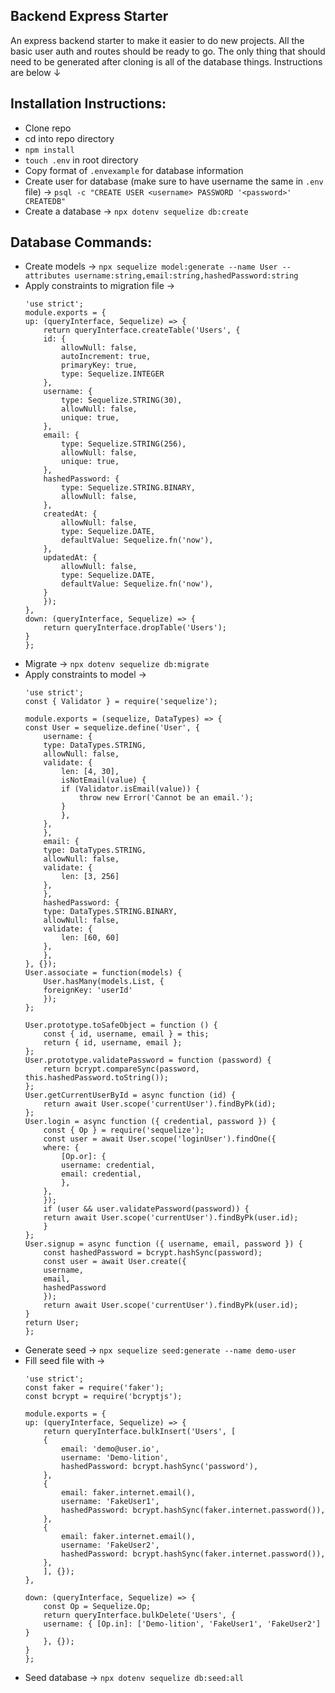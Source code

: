 Backend Express Starter
---
An express backend starter to make it easier to do new projects. All the basic user auth and routes should be ready to go. The only thing that should need to be generated after cloning is all of the database things. Instructions are below ↓

Installation Instructions:
---
- Clone repo
- cd into repo directory
- `npm install`
- `touch .env` in root directory
- Copy format of `.envexample` for database information
- Create user for database (make sure to have username the same in `.env` file) -> `psql -c "CREATE USER <username> PASSWORD '<password>' CREATEDB"`
- Create a database -> `npx dotenv sequelize db:create`

Database Commands:
---
- Create models -> `npx sequelize model:generate --name User --attributes username:string,email:string,hashedPassword:string`
- Apply constraints to migration file ->
    ```
    'use strict';
    module.exports = {
    up: (queryInterface, Sequelize) => {
        return queryInterface.createTable('Users', {
        id: {
            allowNull: false,
            autoIncrement: true,
            primaryKey: true,
            type: Sequelize.INTEGER
        },
        username: {
            type: Sequelize.STRING(30),
            allowNull: false,
            unique: true,
        },
        email: {
            type: Sequelize.STRING(256),
            allowNull: false,
            unique: true,
        },
        hashedPassword: {
            type: Sequelize.STRING.BINARY,
            allowNull: false,
        },
        createdAt: {
            allowNull: false,
            type: Sequelize.DATE,
            defaultValue: Sequelize.fn('now'),
        },
        updatedAt: {
            allowNull: false,
            type: Sequelize.DATE,
            defaultValue: Sequelize.fn('now'),
        }
        });
    },
    down: (queryInterface, Sequelize) => {
        return queryInterface.dropTable('Users');
    }
    };
    ```
- Migrate -> `npx dotenv sequelize db:migrate`
- Apply constraints to model ->
    ```
    'use strict';
    const { Validator } = require('sequelize');

    module.exports = (sequelize, DataTypes) => {
    const User = sequelize.define('User', {
        username: {
        type: DataTypes.STRING,
        allowNull: false,
        validate: {
            len: [4, 30],
            isNotEmail(value) {
            if (Validator.isEmail(value)) {
                throw new Error('Cannot be an email.');
            }
            },
        },
        },
        email: {
        type: DataTypes.STRING,
        allowNull: false,
        validate: {
            len: [3, 256]
        },
        },
        hashedPassword: {
        type: DataTypes.STRING.BINARY,
        allowNull: false,
        validate: {
            len: [60, 60]
        },
        },
    }, {});
    User.associate = function(models) {
        User.hasMany(models.List, {
        foreignKey: 'userId'
        });
    };

    User.prototype.toSafeObject = function () {
        const { id, username, email } = this;
        return { id, username, email };
    };
    User.prototype.validatePassword = function (password) {
        return bcrypt.compareSync(password, this.hashedPassword.toString());
    };
    User.getCurrentUserById = async function (id) {
        return await User.scope('currentUser').findByPk(id);
    };
    User.login = async function ({ credential, password }) {
        const { Op } = require('sequelize');
        const user = await User.scope('loginUser').findOne({
        where: {
            [Op.or]: {
            username: credential,
            email: credential,
            },
        },
        });
        if (user && user.validatePassword(password)) {
        return await User.scope('currentUser').findByPk(user.id);
        }
    };
    User.signup = async function ({ username, email, password }) {
        const hashedPassword = bcrypt.hashSync(password);
        const user = await User.create({
        username,
        email,
        hashedPassword
        });
        return await User.scope('currentUser').findByPk(user.id);
    }
    return User;
    };
    ```
- Generate seed -> `npx sequelize seed:generate --name demo-user`
- Fill seed file with ->
    ```
    'use strict';
    const faker = require('faker');
    const bcrypt = require('bcryptjs');

    module.exports = {
    up: (queryInterface, Sequelize) => {
        return queryInterface.bulkInsert('Users', [
        {
            email: 'demo@user.io',
            username: 'Demo-lition',
            hashedPassword: bcrypt.hashSync('password'),
        },
        {
            email: faker.internet.email(),
            username: 'FakeUser1',
            hashedPassword: bcrypt.hashSync(faker.internet.password()),
        },
        {
            email: faker.internet.email(),
            username: 'FakeUser2',
            hashedPassword: bcrypt.hashSync(faker.internet.password()),
        },
        ], {});
    },

    down: (queryInterface, Sequelize) => {
        const Op = Sequelize.Op;
        return queryInterface.bulkDelete('Users', {
        username: { [Op.in]: ['Demo-lition', 'FakeUser1', 'FakeUser2'] }
        }, {});
    }
    };
    ```
- Seed database -> `npx dotenv sequelize db:seed:all`
